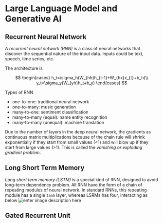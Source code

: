 

# Large Language Model and Generative AI

## Recurrent Neural Network
A *recurrent neural network (RNN)* is a class of neural networks that discover the sequential nature of the input data. Inputs could be text, speech, time series, etc.

The architecture is

$$
\begin{cases}
h_t=\sigma_h(W_{hh}h_{t-1}+W_{hx}x_{t}+b_h)\\
y_t=\sigma_y(W_{yh}h_t+b_y)
\end{cases}
$$

Types of RNN
- one-to-one: traditional neural network
- one-to-many: music generation
- many-to-one: sentiment classification
- many-to-many (equal): name entity recognition
- many-to-many (unequal): machine translation

Due to the number of layers in the deep neural network, the gradients as  continuous matrix multiplications because of the chain rule will shrink exponentially if they start from small values (<1) and will blow up if they start from large values (>1). This is called the *vanishing or exploding gradient problem*.

## Long Short Term Memory
*Long short term memory (LSTM)* is a special kind of RNN, designed to avoid long-term dependency problem. All RNN have the form of a chain of repeating modules of neural network. In standard RNNs, this repeating module has a single `tanh` layer, whereas LSRMs has four, interacting as below
![enter image description here](https://colah.github.io/posts/2015-08-Understanding-LSTMs/img/LSTM3-chain.png)

## Gated Recurrent Unit
<!--stackedit_data:
eyJoaXN0b3J5IjpbLTk0NjA0MTQ4M119
-->
